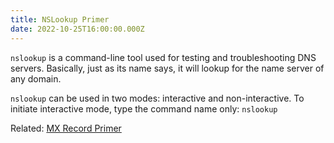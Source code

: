 ```yaml
---
title: NSLookup Primer
date: 2022-10-25T16:00:00.000Z
---
```


`nslookup` is a command-line tool used for testing and troubleshooting DNS servers. Basically, just as its name says, it will lookup for the name server of any domain.

`nslookup` can be used in two modes: interactive and non-interactive. To initiate interactive mode, type the command name only: `nslookup`

Related: [MX Record Primer](/security/mx-record-primer "MX Record Primer")
